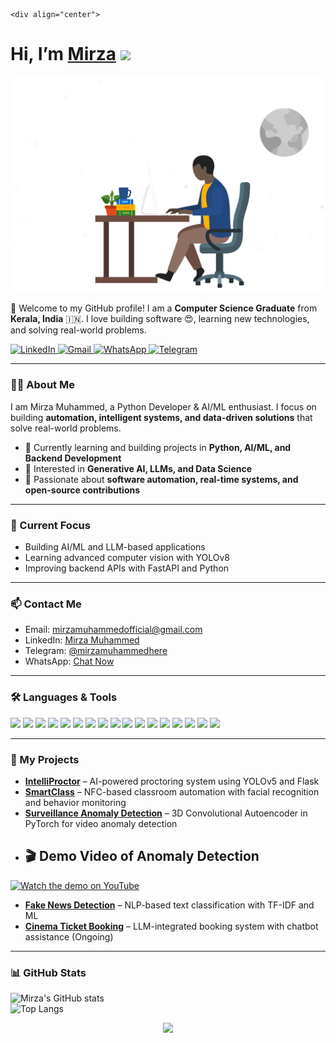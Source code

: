     <div align="center">
  <h1>Hi, I’m <a href="https://mirzamuhammed.com" target="_blank">Mirza</a> <img src="https://media.giphy.com/media/hvRJCLFzcasrR4ia7z/giphy.gif" width="32"></h1>
  <img alt="Developer Illustration" src="programmer.svg" width="540"/>
  <p>🙏 Welcome to my GitHub profile!  
     I am a <b> Computer Science Graduate</b> from <b>Kerala, India</b> 🇮🇳.  
     I love building software 😍, learning new technologies, and solving real-world problems.
  </p>
  <div>
    <a href="https://www.linkedin.com/in/mirzamuhammed" target="_blank">
      <img alt="LinkedIn" src="https://img.shields.io/badge/linkedin-%230077B5.svg?&style=for-the-badge&logo=linkedin&logoColor=white"/>
    </a>
    <a href="mailto:mirzamuhammedofficial@gmail.com" target="_blank">
      <img alt="Gmail" src="https://img.shields.io/badge/-Gmail-D14836?style=for-the-badge&logo=Gmail&logoColor=white"/>
    </a>
    <a href="https://wa.me/919497599162/" target="_blank">
      <img alt="WhatsApp" src="https://img.shields.io/badge/WhatsApp-25D366?style=for-the-badge&logo=whatsapp&logoColor=white"/>
    </a>
    <a href="https://t.me/mirzamuhammedhere" target="_blank">
      <img alt="Telegram" src="https://img.shields.io/badge/Telegram-%232CA5E0.svg?&style=for-the-badge&logo=telegram&logoColor=white"/>
    </a>
  </div>
</div>

---

### 👨‍💻 About Me
I am Mirza Muhammed, a Python Developer & AI/ML enthusiast. I focus on building **automation, intelligent systems, and data-driven solutions** that solve real-world problems.  

- 🔹 Currently learning and building projects in **Python, AI/ML, and Backend Development**  
- 🔹 Interested in **Generative AI, LLMs, and Data Science**  
- 🔹 Passionate about **software automation, real-time systems, and open-source contributions**  

---

### 🎯 Current Focus
- Building AI/ML and LLM-based applications  
- Learning advanced computer vision with YOLOv8  
- Improving backend APIs with FastAPI and Python  

---

### 📫 Contact Me
- Email: [mirzamuhammedofficial@gmail.com](mailto:mirzamuhammedofficial@gmail.com)  
- LinkedIn: [Mirza Muhammed](https://www.linkedin.com/in/mirzamuhammed)  
- Telegram: [@mirzamuhammedhere](https://t.me/mirzamuhammedhere)  
- WhatsApp: [Chat Now](https://wa.me/919497599162/)  

---

### 🛠 Languages & Tools
<div>
<img src="https://img.shields.io/badge/Python-FFD43B?style=for-the-badge&logo=python&logoColor=darkgreen"/>
<img src="https://img.shields.io/badge/AI/ML-4B0082?style=for-the-badge&logo=TensorFlow&logoColor=white"/>
<img src="https://img.shields.io/badge/PyTorch-EA4335?style=for-the-badge&logo=pytorch&logoColor=white"/>
<img src="https://img.shields.io/badge/scikit--learn-F7931E?style=for-the-badge&logo=scikit-learn&logoColor=white"/>
<img src="https://img.shields.io/badge/NLP-008080?style=for-the-badge&logo=spaCy&logoColor=white"/>
<img src="https://img.shields.io/badge/Flask-000000?style=for-the-badge&logo=flask&logoColor=white"/>
<img src="https://img.shields.io/badge/OpenCV-5C3EE8?style=for-the-badge&logo=opencv&logoColor=white"/>
<img src="https://img.shields.io/badge/YOLOv5-FF5733?style=for-the-badge&logo=yolov5&logoColor=white"/>
<img src="https://img.shields.io/badge/FastAPI-009688?style=for-the-badge&logo=fastapi&logoColor=white"/>
<img src="https://img.shields.io/badge/MySQL-4479A1?style=for-the-badge&logo=mysql&logoColor=white"/>
<img src="https://img.shields.io/badge/SQLite-07405E?style=for-the-badge&logo=sqlite&logoColor=white"/>
<img src="https://img.shields.io/badge/HTML5-E34F26?style=for-the-badge&logo=html5&logoColor=white"/>
<img src="https://img.shields.io/badge/CSS3-1572B6?style=for-the-badge&logo=css3&logoColor=white"/>
<img src="https://img.shields.io/badge/Git-F05033?style=for-the-badge&logo=git&logoColor=white"/>
<img src="https://img.shields.io/badge/GitHub-121011?style=for-the-badge&logo=github&logoColor=white"/>
<img src="https://img.shields.io/badge/Figma-F24E1E?style=for-the-badge&logo=figma&logoColor=white"/>
<img src="https://img.shields.io/badge/Canva-00C4CC?style=for-the-badge&logo=canva&logoColor=white"/>
</div>

---

### 🚀 My Projects
- [**IntelliProctor**](https://github.com/Mirza-Muhammed/IntelliProctor) – AI-powered proctoring system using YOLOv5 and Flask  
- [**SmartClass**](https://github.com/Mirza-Muhammed/SmartClass) – NFC-based classroom automation with facial recognition and behavior monitoring  
- [**Surveillance Anomaly Detection**](https://github.com/Mirza-Muhammed/Surveillance-Anomaly-Detection) – 3D Convolutional Autoencoder in PyTorch for video anomaly detection
- ## 🎬 Demo Video of Anomaly Detection

[![Watch the demo on YouTube](https://img.youtube.com/vi/JSQ_Y81evwg/0.jpg)](https://youtu.be/JSQ_Y81evwg)

- [**Fake News Detection**](https://github.com/Mirza-Muhammed/Fake-News-Detection) – NLP-based text classification with TF-IDF and ML  
- [**Cinema Ticket Booking**](https://github.com/Mirza-Muhammed/Cinema-Ticket-Booking) – LLM-integrated booking system with chatbot assistance (Ongoing)

---
### 📊 GitHub Stats  

![Mirza's GitHub stats](https://github-readme-stats.vercel.app/api?username=Mirza-Muhammed&show_icons=true&theme=radical)  
![Top Langs](https://github-readme-stats.vercel.app/api/top-langs/?username=Mirza-Muhammed&layout=compact&theme=radical)  



<p align="center">
  <img src="https://github-readme-streak-stats.herokuapp.com/?user=Mirza-Muhammed&theme=nightowl&hide_border=false"/>
</p>
